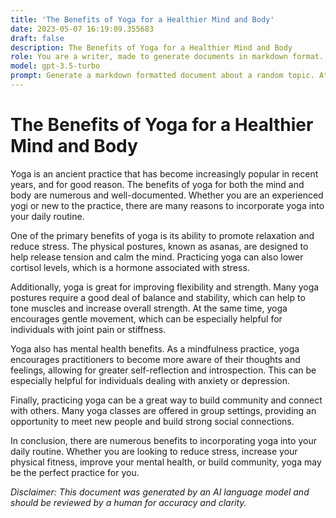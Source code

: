 ```yaml
---
title: 'The Benefits of Yoga for a Healthier Mind and Body'
date: 2023-05-07 16:19:09.355683
draft: false
description: The Benefits of Yoga for a Healthier Mind and Body
role: You are a writer, made to generate documents in markdown format. It is very important that all of the documents you generate are in valid markdown format.
model: gpt-3.5-turbo
prompt: Generate a markdown formatted document about a random topic. At the bottom, include a disclaimer explaining that the document was generated by you. The first line of the document should be the title. Make sure that the entire document is in proper markdown format, using a mix of various tags to make the document visually appealing.
---
```


# The Benefits of Yoga for a Healthier Mind and Body 

Yoga is an ancient practice that has become increasingly popular in recent years, and for good reason. The benefits of yoga for both the mind and body are numerous and well-documented. Whether you are an experienced yogi or new to the practice, there are many reasons to incorporate yoga into your daily routine.

One of the primary benefits of yoga is its ability to promote relaxation and reduce stress. The physical postures, known as asanas, are designed to help release tension and calm the mind. Practicing yoga can also lower cortisol levels, which is a hormone associated with stress.

Additionally, yoga is great for improving flexibility and strength. Many yoga postures require a good deal of balance and stability, which can help to tone muscles and increase overall strength. At the same time, yoga encourages gentle movement, which can be especially helpful for individuals with joint pain or stiffness.

Yoga also has mental health benefits. As a mindfulness practice, yoga encourages practitioners to become more aware of their thoughts and feelings, allowing for greater self-reflection and introspection. This can be especially helpful for individuals dealing with anxiety or depression.

Finally, practicing yoga can be a great way to build community and connect with others. Many yoga classes are offered in group settings, providing an opportunity to meet new people and build strong social connections.

In conclusion, there are numerous benefits to incorporating yoga into your daily routine. Whether you are looking to reduce stress, increase your physical fitness, improve your mental health, or build community, yoga may be the perfect practice for you.

*Disclaimer: This document was generated by an AI language model and should be reviewed by a human for accuracy and clarity.*
